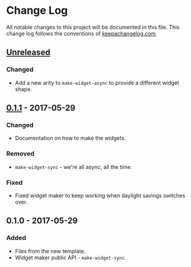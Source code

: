 # Change Log
All notable changes to this project will be documented in this file. This change log follows the conventions of [keepachangelog.com](http://keepachangelog.com/).

## [Unreleased]
### Changed
- Add a new arity to `make-widget-async` to provide a different widget shape.

## [0.1.1] - 2017-05-29
### Changed
- Documentation on how to make the widgets.

### Removed
- `make-widget-sync` - we're all async, all the time.

### Fixed
- Fixed widget maker to keep working when daylight savings switches over.

## 0.1.0 - 2017-05-29
### Added
- Files from the new template.
- Widget maker public API - `make-widget-sync`.

[Unreleased]: https://github.com/your-name/clojure-noob/compare/0.1.1...HEAD
[0.1.1]: https://github.com/your-name/clojure-noob/compare/0.1.0...0.1.1
